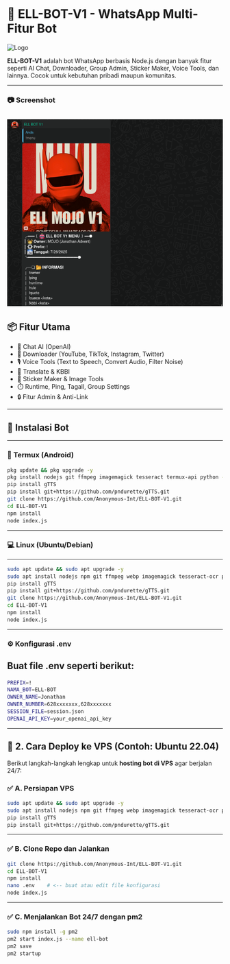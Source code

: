 # 🤖 ELL-BOT-V1 - WhatsApp Multi-Fitur Bot

![Logo](https://img.shields.io/badge/ELL--BOT--V1-WA%20Bot-green?style=flat-square&logo=whatsapp)

**ELL-BOT-V1** adalah bot WhatsApp berbasis Node.js dengan banyak fitur seperti AI Chat, Downloader, Group Admin, Sticker Maker, Voice Tools, dan lainnya. Cocok untuk kebutuhan pribadi maupun komunitas.

---
### 📷 Screenshot
![Preview Bot](https://github.com/Anonymous-Int/ELL-BOT-V1/blob/main/media/sc1.png?raw=true)
---

## 📦 Fitur Utama

- 🤖 Chat AI (OpenAI)
- 🎵 Downloader (YouTube, TikTok, Instagram, Twitter)
- 🎙️ Voice Tools (Text to Speech, Convert Audio, Filter Noise)
- 📜 Translate & KBBI
- 📸 Sticker Maker & Image Tools
- ⏱️ Runtime, Ping, Tagall, Group Settings
- 🔒 Fitur Admin & Anti-Link

---
## 🔧 Instalasi Bot
---
### 📱 Termux (Android)

```bash
pkg update && pkg upgrade -y
pkg install nodejs git ffmpeg imagemagick tesseract termux-api python -y
pip install gTTS
pip install git+https://github.com/pndurette/gTTS.git
git clone https://github.com/Anonymous-Int/ELL-BOT-V1.git
cd ELL-BOT-V1
npm install
node index.js
```
---
### 💻 Linux (Ubuntu/Debian)
---

```bash
sudo apt update && sudo apt upgrade -y
sudo apt install nodejs npm git ffmpeg webp imagemagick tesseract-ocr python3 python3-pip -y
pip install gTTS
pip install git+https://github.com/pndurette/gTTS.git
git clone https://github.com/Anonymous-Int/ELL-BOT-V1.git
cd ELL-BOT-V1
npm install
node index.js
```

---
### ⚙️ Konfigurasi .env
Buat file .env seperti berikut:
---

```bash
PREFIX=!
NAMA_BOT=ELL-BOT
OWNER_NAME=Jonathan
OWNER_NUMBER=628xxxxxxx,628xxxxxxx
SESSION_FILE=session.json
OPENAI_API_KEY=your_openai_api_key
```
---

## 🚀 2. **Cara Deploy ke VPS (Contoh: Ubuntu 22.04)**

Berikut langkah-langkah lengkap untuk **hosting bot di VPS** agar berjalan 24/7:

### ✅ A. Persiapan VPS

```bash
sudo apt update && sudo apt upgrade -y
sudo apt install nodejs npm git ffmpeg webp imagemagick tesseract-ocr python3 python3-pip -y
pip install gTTS
pip install git+https://github.com/pndurette/gTTS.git
```
---

### ✅ B. Clone Repo dan Jalankan
```bash
git clone https://github.com/Anonymous-Int/ELL-BOT-V1.git
cd ELL-BOT-V1
npm install
nano .env    # <-- buat atau edit file konfigurasi
node index.js
```
---
### ✅ C. Menjalankan Bot 24/7 dengan pm2
```bash
sudo npm install -g pm2
pm2 start index.js --name ell-bot
pm2 save
pm2 startup
```

